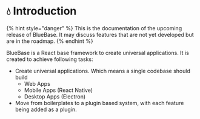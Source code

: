 # 💧 Introduction

{% hint style="danger" %}
This is the documentation of the upcoming release of BlueBase. It may discuss features that are not yet developed but are in the roadmap.
{% endhint %}

BlueBase is a React base framework to create universal applications. It is created to achieve following tasks:

* Create universal applications. Which means a single codebase should build
  * Web Apps
  * Mobile Apps \(React Native\)
  * Desktop Apps \(Electron\)
* Move from boilerplates to a plugin based system, with each feature being added as a plugin.

